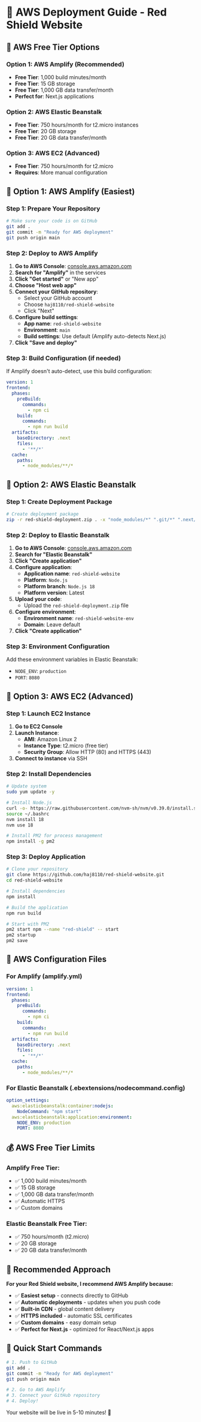 # 🚀 AWS Deployment Guide - Red Shield Website

## 🎯 AWS Free Tier Options

### Option 1: AWS Amplify (Recommended)
- **Free Tier**: 1,000 build minutes/month
- **Free Tier**: 15 GB storage
- **Free Tier**: 1,000 GB data transfer/month
- **Perfect for**: Next.js applications

### Option 2: AWS Elastic Beanstalk
- **Free Tier**: 750 hours/month for t2.micro instances
- **Free Tier**: 20 GB storage
- **Free Tier**: 20 GB data transfer/month

### Option 3: AWS EC2 (Advanced)
- **Free Tier**: 750 hours/month for t2.micro
- **Requires**: More manual configuration

## 🚀 Option 1: AWS Amplify (Easiest)

### Step 1: Prepare Your Repository
```bash
# Make sure your code is on GitHub
git add .
git commit -m "Ready for AWS deployment"
git push origin main
```

### Step 2: Deploy to AWS Amplify
1. **Go to AWS Console**: [console.aws.amazon.com](https://console.aws.amazon.com)
2. **Search for "Amplify"** in the services
3. **Click "Get started"** or "New app"
4. **Choose "Host web app"**
5. **Connect your GitHub repository**:
   - Select your GitHub account
   - Choose `haj8110/red-shield-website`
   - Click "Next"
6. **Configure build settings**:
   - **App name**: `red-shield-website`
   - **Environment**: `main`
   - **Build settings**: Use default (Amplify auto-detects Next.js)
7. **Click "Save and deploy"**

### Step 3: Build Configuration (if needed)
If Amplify doesn't auto-detect, use this build configuration:

```yaml
version: 1
frontend:
  phases:
    preBuild:
      commands:
        - npm ci
    build:
      commands:
        - npm run build
  artifacts:
    baseDirectory: .next
    files:
      - '**/*'
  cache:
    paths:
      - node_modules/**/*
```

## 🚀 Option 2: AWS Elastic Beanstalk

### Step 1: Create Deployment Package
```bash
# Create deployment package
zip -r red-shield-deployment.zip . -x "node_modules/*" ".git/*" ".next/*" "*.zip"
```

### Step 2: Deploy to Elastic Beanstalk
1. **Go to AWS Console**: [console.aws.amazon.com](https://console.aws.amazon.com)
2. **Search for "Elastic Beanstalk"**
3. **Click "Create application"**
4. **Configure application**:
   - **Application name**: `red-shield-website`
   - **Platform**: `Node.js`
   - **Platform branch**: `Node.js 18`
   - **Platform version**: Latest
5. **Upload your code**:
   - Upload the `red-shield-deployment.zip` file
6. **Configure environment**:
   - **Environment name**: `red-shield-website-env`
   - **Domain**: Leave default
7. **Click "Create application"**

### Step 3: Environment Configuration
Add these environment variables in Elastic Beanstalk:
- `NODE_ENV`: `production`
- `PORT`: `8080`

## 🚀 Option 3: AWS EC2 (Advanced)

### Step 1: Launch EC2 Instance
1. **Go to EC2 Console**
2. **Launch Instance**:
   - **AMI**: Amazon Linux 2
   - **Instance Type**: t2.micro (free tier)
   - **Security Group**: Allow HTTP (80) and HTTPS (443)
3. **Connect to instance** via SSH

### Step 2: Install Dependencies
```bash
# Update system
sudo yum update -y

# Install Node.js
curl -o- https://raw.githubusercontent.com/nvm-sh/nvm/v0.39.0/install.sh | bash
source ~/.bashrc
nvm install 18
nvm use 18

# Install PM2 for process management
npm install -g pm2
```

### Step 3: Deploy Application
```bash
# Clone your repository
git clone https://github.com/haj8110/red-shield-website.git
cd red-shield-website

# Install dependencies
npm install

# Build the application
npm run build

# Start with PM2
pm2 start npm --name "red-shield" -- start
pm2 startup
pm2 save
```

## 🔧 AWS Configuration Files

### For Amplify (amplify.yml)
```yaml
version: 1
frontend:
  phases:
    preBuild:
      commands:
        - npm ci
    build:
      commands:
        - npm run build
  artifacts:
    baseDirectory: .next
    files:
      - '**/*'
  cache:
    paths:
      - node_modules/**/*
```

### For Elastic Beanstalk (.ebextensions/nodecommand.config)
```yaml
option_settings:
  aws:elasticbeanstalk:container:nodejs:
    NodeCommand: "npm start"
  aws:elasticbeanstalk:application:environment:
    NODE_ENV: production
    PORT: 8080
```

## 💰 AWS Free Tier Limits

### Amplify Free Tier:
- ✅ 1,000 build minutes/month
- ✅ 15 GB storage
- ✅ 1,000 GB data transfer/month
- ✅ Automatic HTTPS
- ✅ Custom domains

### Elastic Beanstalk Free Tier:
- ✅ 750 hours/month (t2.micro)
- ✅ 20 GB storage
- ✅ 20 GB data transfer/month

## 🎯 Recommended Approach

**For your Red Shield website, I recommend AWS Amplify because:**
- ✅ **Easiest setup** - connects directly to GitHub
- ✅ **Automatic deployments** - updates when you push code
- ✅ **Built-in CDN** - global content delivery
- ✅ **HTTPS included** - automatic SSL certificates
- ✅ **Custom domains** - easy domain setup
- ✅ **Perfect for Next.js** - optimized for React/Next.js apps

## 🚀 Quick Start Commands

```bash
# 1. Push to GitHub
git add .
git commit -m "Ready for AWS deployment"
git push origin main

# 2. Go to AWS Amplify
# 3. Connect your GitHub repository
# 4. Deploy!
```

Your website will be live in 5-10 minutes! 🎉 